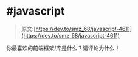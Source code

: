 # #javascript

> 原文:[https://dev.to/smz_68/javascript-4611](https://dev.to/smz_68/javascript-4611)

你最喜欢的前端框架/库是什么？请评论为什么！